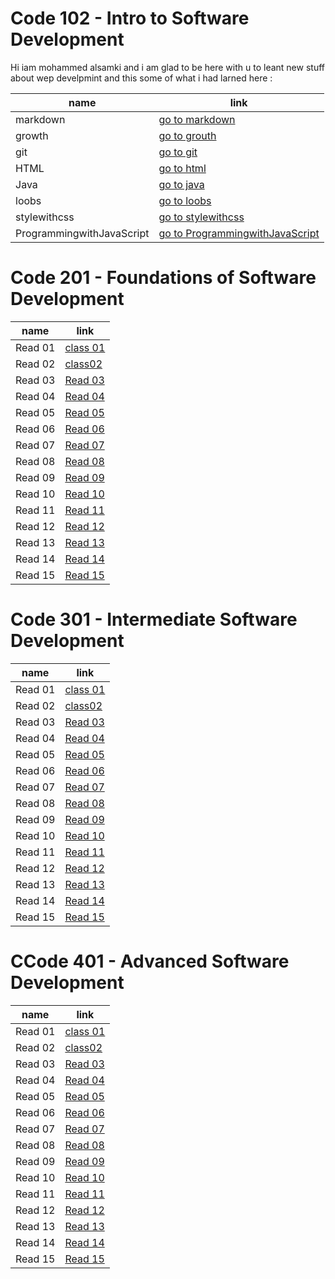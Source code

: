 # Code 102 - Intro to Software Development

Hi iam mohammed alsamki and i am glad to be here with u to leant new stuff about wep develpmint and this some of what i had larned here :

name  | link | 
------------ | ------------- 
markdown | [go to markdown](https://mohammedalsamki.github.io/reading-notes/markdown)
growth | [go to grouth](https://mohammedalsamki.github.io/reading-notes/growth)
git | [go to git](https://mohammedalsamki.github.io/reading-notes/git)
HTML | [go to html](https://mohammedalsamki.github.io/reading-notes/html)
Java | [go to java](https://mohammedalsamki.github.io/reading-notes/java)
loobs | [go to loobs](https://mohammedalsamki.github.io/reading-notes/loobs)
stylewithcss |  [go to stylewithcss](https://mohammedalsamki.github.io/reading-notes/stylewithcss)
ProgrammingwithJavaScript |  [go to ProgrammingwithJavaScript](https://mohammedalsamki.github.io/reading-notes/ProgrammingwithJavaScript)


# Code 201 - Foundations of Software Development

name  | link | 
------------ | ------------- 
Read 01 | [class 01](https://mohammedalsamki.github.io/reading-notes/Read01Htmlbook)
Read 02 | [class02](https://mohammedalsamki.github.io/reading-notes/class02)
Read 03 | [Read 03](https://mohammedalsamki.github.io/reading-notes/class03)
Read 04 | [Read 04](https://mohammedalsamki.github.io/reading-notes/class04)
Read 05 | [Read 05](https://mohammedalsamki.github.io/reading-notes/class05)
Read 06 | [Read 06](https://mohammedalsamki.github.io/reading-notes/class06)
Read 07 | [Read 07](https://mohammedalsamki.github.io/reading-notes/class07)
Read 08 | [Read 08](https://mohammedalsamki.github.io/reading-notes/class08)
Read 09 | [Read 09](https://mohammedalsamki.github.io/reading-notes/class09)
Read 10 | [Read 10](https://mohammedalsamki.github.io/reading-notes/read10)
Read 11 | [Read 11](https://mohammedalsamki.github.io/reading-notes/class11)
Read 12 | [Read 12](https://mohammedalsamki.github.io/reading-notes/class12)
Read 13 | [Read 13](https://mohammedalsamki.github.io/reading-notes/class13)
Read 14 | [Read 14](https://mohammedalsamki.github.io/reading-notes/class14)
Read 15 | [Read 15](https:)


# Code 301 - Intermediate Software Development

name  | link | 
------------ | ------------- 
Read 01 | [class 01](https://mohammedalsamki.github.io/reading-notes/code301/read01)
Read 02 | [class02](https://mohammedalsamki.github.io/reading-notes/code301/read02)
Read 03 | [Read 03](https://mohammedalsamki.github.io/reading-notes/code301/read03)
Read 04 | [Read 04](https://mohammedalsamki.github.io/reading-notes/code301/read04)
Read 05 | [Read 05](https://mohammedalsamki.github.io/reading-notes/code301/read05)
Read 06 | [Read 06](https://mohammedalsamki.github.io/reading-notes/code301/read06)
Read 07 | [Read 07](https://mohammedalsamki.github.io/reading-notes/code301/read07)
Read 08 | [Read 08](https://mohammedalsamki.github.io/reading-notes/code301/read08)
Read 09 | [Read 09](https://mohammedalsamki.github.io/reading-notes/code301/read09)
Read 10 | [Read 10](https://mohammedalsamki.github.io/reading-notes/code301/read10)
Read 11 | [Read 11](https://mohammedalsamki.github.io/reading-notes/code301/read11)
Read 12 | [Read 12](https://mohammedalsamki.github.io/reading-notes/code301/read12)
Read 13 | [Read 13](https://mohammedalsamki.github.io/reading-notes/code301/read13)
Read 14 | [Read 14](https://mohammedalsamki.github.io/reading-notes/code301/read14)
Read 15 | [Read 15](https:)



# CCode 401 - Advanced Software Development

name  | link | 
------------ | ------------- 
Read 01 | [class 01](https://mohammedalsamki.github.io/reading-notes/401read01)
Read 02 | [class02](https://mohammedalsamki.github.io/reading-notes/401read02)
Read 03 | [Read 03](https://mohammedalsamki.github.io/reading-notes/class401read03)
Read 04 | [Read 04](https://mohammedalsamki.github.io/reading-notes/401read04)
Read 05 | [Read 05](https://mohammedalsamki.github.io/reading-notes/read40106)
Read 06 | [Read 06](https://mohammedalsamki.github.io/reading-notes/read40106)
Read 07 | [Read 07](https://mohammedalsamki.github.io/reading-notes/401class07)
Read 08 | [Read 08](https://mohammedalsamki.github.io/reading-notes/401class08)
Read 09 | [Read 09](https://mohammedalsamki.github.io/reading-notes/class401read09)
Read 10 | [Read 10](https://mohammedalsamki.github.io/reading-notes/401read10)
Read 11 | [Read 11](https://mohammedalsamki.github.io/reading-notes/401read11)
Read 12 | [Read 12](https://mohammedalsamki.github.io/reading-notes/401read12)
Read 13 | [Read 13](https://mohammedalsamki.github.io/reading-notes/401read13)
Read 14 | [Read 14](https://mohammedalsamki.github.io/reading-notes/401read14)
Read 15 | [Read 15](https:)
